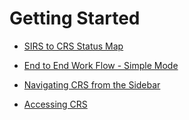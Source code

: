 # Getting Started

  * [SIRS to CRS Status Map](/display/SCTCR/SIRS+to+CRS+Status+Map)

  * [End to End Work Flow - Simple Mode](/display/SCTCR/End+to+End+Work+Flow+-+Simple+Mode)

  * [Navigating CRS from the Sidebar](/display/SCTCR/Navigating+CRS+from+the+Sidebar)

  * [Accessing CRS](/display/SCTCR/Accessing+CRS)

